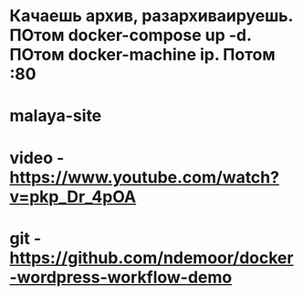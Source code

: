 # Качаешь архив, разархиваируешь. ПОтом docker-compose up -d. ПОтом docker-machine ip. Потом <docker-machine ip>:80  
# malaya-site
# video - https://www.youtube.com/watch?v=pkp_Dr_4pOA
# git  - https://github.com/ndemoor/docker-wordpress-workflow-demo
